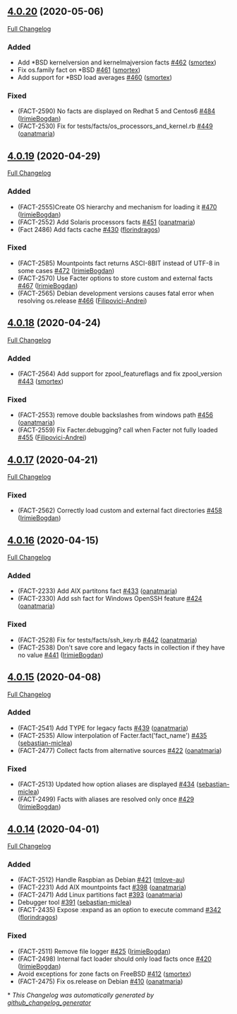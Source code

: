 

## [4.0.20](https://github.com/puppetlabs/facter-ng/tree/4.0.20) (2020-05-06)

[Full Changelog](https://github.com/puppetlabs/facter-ng/compare/4.0.19...4.0.20)

### Added

- Add \*BSD kernelversion and kernelmajversion facts [\#462](https://github.com/puppetlabs/facter-ng/pull/462) ([smortex](https://github.com/smortex))
- Fix os.family fact on \*BSD [\#461](https://github.com/puppetlabs/facter-ng/pull/461) ([smortex](https://github.com/smortex))
- Add support for \*BSD load averages [\#460](https://github.com/puppetlabs/facter-ng/pull/460) ([smortex](https://github.com/smortex))

### Fixed

- \(FACT-2590\) No facts are displayed on Redhat 5 and Centos6 [\#484](https://github.com/puppetlabs/facter-ng/pull/484) ([IrimieBogdan](https://github.com/IrimieBogdan))
- \(FACT-2530\) Fix for tests/facts/os\_processors\_and\_kernel.rb [\#449](https://github.com/puppetlabs/facter-ng/pull/449) ([oanatmaria](https://github.com/oanatmaria))



## [4.0.19](https://github.com/puppetlabs/facter-ng/tree/4.0.19) (2020-04-29)

[Full Changelog](https://github.com/puppetlabs/facter-ng/compare/4.0.18...4.0.19)

### Added

- \(FACT-2555\)Create OS hierarchy and mechanism for loading it [\#470](https://github.com/puppetlabs/facter-ng/pull/470) ([IrimieBogdan](https://github.com/IrimieBogdan))
- \(FACT-2552\) Add Solaris processors facts [\#451](https://github.com/puppetlabs/facter-ng/pull/451) ([oanatmaria](https://github.com/oanatmaria))
- \(Fact 2486\) Add facts cache [\#430](https://github.com/puppetlabs/facter-ng/pull/430) ([florindragos](https://github.com/florindragos))

### Fixed

- \(FACT-2585\) Mountpoints fact returns ASCI-8BIT instead of UTF-8 in some cases [\#472](https://github.com/puppetlabs/facter-ng/pull/472) ([IrimieBogdan](https://github.com/IrimieBogdan))
- \(FACT-2570\) Use Facter options to store custom and external facts [\#467](https://github.com/puppetlabs/facter-ng/pull/467) ([IrimieBogdan](https://github.com/IrimieBogdan))
- \(FACT-2565\) Debian development versions causes fatal error when resolving os.release [\#466](https://github.com/puppetlabs/facter-ng/pull/466) ([Filipovici-Andrei](https://github.com/Filipovici-Andrei))



## [4.0.18](https://github.com/puppetlabs/facter-ng/tree/4.0.18) (2020-04-24)

[Full Changelog](https://github.com/puppetlabs/facter-ng/compare/4.0.17...4.0.18)

### Added

- \(FACT-2564\) Add support for zpool\_featureflags and fix zpool\_version [\#443](https://github.com/puppetlabs/facter-ng/pull/443) ([smortex](https://github.com/smortex))

### Fixed

- \(FACT-2553\) remove double backslashes from windows path [\#456](https://github.com/puppetlabs/facter-ng/pull/456) ([oanatmaria](https://github.com/oanatmaria))
- \(FACT-2559\) Fix Facter.debugging? call when Facter not fully loaded [\#455](https://github.com/puppetlabs/facter-ng/pull/455) ([Filipovici-Andrei](https://github.com/Filipovici-Andrei))



## [4.0.17](https://github.com/puppetlabs/facter-ng/tree/4.0.17) (2020-04-21)

[Full Changelog](https://github.com/puppetlabs/facter-ng/compare/4.0.16...4.0.17)

### Fixed

- \(FACT-2562\) Correctly load custom and external fact directories [\#458](https://github.com/puppetlabs/facter-ng/pull/458) ([IrimieBogdan](https://github.com/IrimieBogdan))



## [4.0.16](https://github.com/puppetlabs/facter-ng/tree/4.0.16) (2020-04-15)

[Full Changelog](https://github.com/puppetlabs/facter-ng/compare/4.0.15...4.0.16)

### Added

- \(FACT-2233\) Add AIX partitons fact [\#433](https://github.com/puppetlabs/facter-ng/pull/433) ([oanatmaria](https://github.com/oanatmaria))
- \(FACT-2330\) Add ssh fact for Windows OpenSSH feature [\#424](https://github.com/puppetlabs/facter-ng/pull/424) ([oanatmaria](https://github.com/oanatmaria))

### Fixed

- \(FACT-2528\) Fix for tests/facts/ssh\_key.rb [\#442](https://github.com/puppetlabs/facter-ng/pull/442) ([oanatmaria](https://github.com/oanatmaria))
- \(FACT-2538\) Don't save core and legacy facts in collection if they have no value [\#441](https://github.com/puppetlabs/facter-ng/pull/441) ([IrimieBogdan](https://github.com/IrimieBogdan))



## [4.0.15](https://github.com/puppetlabs/facter-ng/tree/4.0.15) (2020-04-08)

[Full Changelog](https://github.com/puppetlabs/facter-ng/compare/4.0.14...4.0.15)

### Added

- \(FACT-2541\) Add TYPE for legacy facts [\#439](https://github.com/puppetlabs/facter-ng/pull/439) ([oanatmaria](https://github.com/oanatmaria))
- \(FACT-2535\) Allow interpolation of Facter.fact\('fact\_name'\) [\#435](https://github.com/puppetlabs/facter-ng/pull/435) ([sebastian-miclea](https://github.com/sebastian-miclea))
- \(FACT-2477\) Collect facts from alternative sources [\#422](https://github.com/puppetlabs/facter-ng/pull/422) ([oanatmaria](https://github.com/oanatmaria))

### Fixed

- \(FACT-2513\) Updated how option aliases are displayed [\#434](https://github.com/puppetlabs/facter-ng/pull/434) ([sebastian-miclea](https://github.com/sebastian-miclea))
- \(FACT-2499\) Facts with aliases are resolved only once [\#429](https://github.com/puppetlabs/facter-ng/pull/429) ([IrimieBogdan](https://github.com/IrimieBogdan))



## [4.0.14](https://github.com/puppetlabs/facter-ng/tree/4.0.14) (2020-04-01)

[Full Changelog](https://github.com/puppetlabs/facter-ng/compare/4.0.13...4.0.14)

### Added

- \(FACT-2512\) Handle Raspbian as Debian [\#421](https://github.com/puppetlabs/facter-ng/pull/421) ([mlove-au](https://github.com/mlove-au))
- \(FACT-2231\) Add AIX mountpoints fact [\#398](https://github.com/puppetlabs/facter-ng/pull/398) ([oanatmaria](https://github.com/oanatmaria))
- \(FACT-2471\) Add Linux partitions fact [\#393](https://github.com/puppetlabs/facter-ng/pull/393) ([oanatmaria](https://github.com/oanatmaria))
- Debugger tool [\#391](https://github.com/puppetlabs/facter-ng/pull/391) ([sebastian-miclea](https://github.com/sebastian-miclea))
- \(FACT-2435\) Expose :expand as an option to execute command [\#342](https://github.com/puppetlabs/facter-ng/pull/342) ([florindragos](https://github.com/florindragos))

### Fixed

- \(FACT-2511\) Remove file logger [\#425](https://github.com/puppetlabs/facter-ng/pull/425) ([IrimieBogdan](https://github.com/IrimieBogdan))
- \(FACT-2498\) Internal fact loader should only load facts once [\#420](https://github.com/puppetlabs/facter-ng/pull/420) ([IrimieBogdan](https://github.com/IrimieBogdan))
- Avoid exceptions for zone facts on FreeBSD [\#412](https://github.com/puppetlabs/facter-ng/pull/412) ([smortex](https://github.com/smortex))
- \(FACT-2475\) Fix os.release on Debian [\#410](https://github.com/puppetlabs/facter-ng/pull/410) ([oanatmaria](https://github.com/oanatmaria))



\* *This Changelog was automatically generated by [github_changelog_generator](https://github.com/github-changelog-generator/github-changelog-generator)*

